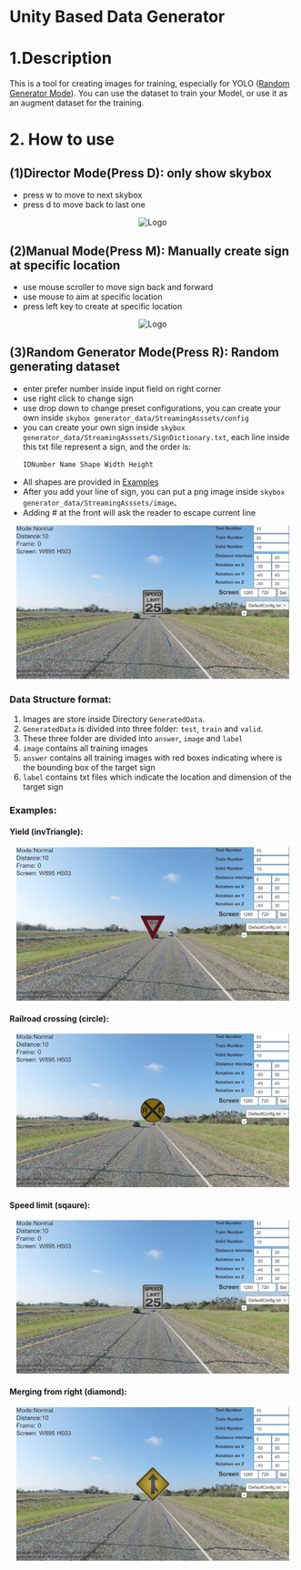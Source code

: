 # Unity Based Data Generator

# 1.Description
This is a tool for creating images for training, especially for YOLO ([Random Generator Mode](#3-random-generator-mode-press-r-random-generating-dataset)). You can use the dataset to train your Model, or use it as an augment dataset for the training. 

# 2. How to use
## (1)Director Mode(Press D): only show skybox
- press w to move to next skybox
- press d to move back to last one
<p align="center">
  <img src="gifs/DirectorMode.gif" alt="Logo" width="480" height="270">
</p>

## (2)Manual Mode(Press M): Manually create sign at specific location
- use mouse scroller to move sign back and forward
- use mouse to aim at specific location
- press left key to create at specific location 
<p align="center">
  <img src="gifs/ManualMode.gif" alt="Logo" width="480" height="270">
</p>

## (3)Random Generator Mode(Press R): Random generating dataset
- enter prefer number inside input field on right corner
- use right click to change sign
- use drop down to change preset configurations, you can create your own inside `skybox generator_data/StreamingAsssets/config`
- you can create your own sign inside  `skybox generator_data/StreamingAsssets/SignDictionary.txt`, each line inside this txt file represent a sign, and the order is:
  ```sh
  IDNumber Name Shape Width Height
  ```
- All shapes are provided in [Examples](#examples)
- After you add your line of sign, you can put a png image inside `skybox generator_data/StreamingAsssets/image`、
- Adding # at the front will ask the reader to escape current line
<p align="center">
  <img src="Samples/square.jpg" alt="Logo" width="480" height="270">
</p>

### Data Structure format:
1. Images are store inside Directory `GeneratedData`.
2. `GeneratedData` is divided into three folder: `test`, `train` and  `valid`. 
3. These three folder are divided into `answer`, `image` and `label`
4. `image` contains all training images
5. `answer` contains all training images with red boxes indicating where is the bounding box of the target sign
6. `label` contains txt files which indicate the location and dimension of the target sign
 
### Examples:
#### Yield (invTriangle): 
<p align="center">
  <img src="Samples/triangle.jpg" alt="Logo" width="480" height="270">
</p>

#### Railroad crossing (circle): 
<p align="center">
  <img src="Samples/circle.jpg" alt="Logo" width="480" height="270">
</p>

#### Speed limit (sqaure): 
<p align="center">
  <img src="Samples/square.jpg" alt="Logo" width="480" height="270">
</p>

#### Merging from right (diamond): 
<p align="center">
  <img src="Samples/diamond.jpg" alt="Logo" width="480" height="270">
</p>
